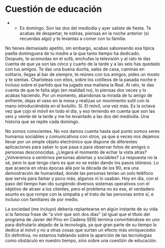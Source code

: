 # Cuestión de educación

* * Es domingo. Son las dos del mediodía y ayer saliste de fiesta. Te acabas de despertar, te  estiras, piensas en la noche anterior (si recuerdas algo) y te levantas a comer con tu  familia.

No tienes demasiado apetito, sin embargo, acabas saboreando esa típica paella  dominguera de tu madre a la que tanto tiempo ha dedicado. Después, te acomodas en el  sofá, enchufas la televisión y al rato te das cuenta de que ya son las cinco y cuarto de la  tarde y a las seis has quedado con tus amigos. Te das una buena ducha, sales de casa,  caminas en solitario, llegas al bar de siempre, te reúnes con tus amigos, pides un mosto y  te sientas. Charloteas con ellos, sobre los cotilleos de la pasada noche e incluso sobre el  partido que ha jugado esa mañana la Real. Al rato, te das cuenta de que te falta algo (en  realidad no), lo piensas dos veces y lo acabas haciendo. Por un momento, abandonas la  mirada de tu amigo de enfrente, dejas el vaso en la mesa y realizas un movimiento sutil  con la mano introduciéndola en el bolsillo. Sí. El móvil, una vez más. Es la octava vez  que cojo el móvil en todo el día, y eso teniendo en cuenta que son las seis y veinte de la  tarde y me he levantado a las dos del mediodía. Una historia que se repite cada domingo. 

No somos conscientes. No nos damos cuenta hasta qué punto somos seres humanos  sociables y comunicativos con otros, ya que a veces nos dejamos llevar por un simple  objeto electrónico que dispone de diferentes aplicaciones para saber lo que pasa o para  observar fotos de amigos o personas desconocidas. ¿Llegará el momento de echar la vista  atrás? ¿Volveremos a sentirnos personas abiertas y sociables? La respuesta no la sé, pero  lo que tengo claro es que no se están dando los pasos idóneos. Lo que acaecía en otras  épocas allá por la década de los 90, era una demostración de humanidad, donde las  personas tenían un solo teléfono que servía para llamar y poco más, algunos ni lo usaban. Hoy en día, con el paso del tiempo han ido surgiendo diversos sistemas operativos con el  objetivo de atraer a los clientes, pero el problema no es ese, el verdadero asunto es que  rompe con la simpatía y el trato de las personas entre sí, e incluso con familiares de por  medio.  

La sociedad (me incluyo) debería replantearse en algún instante de su vida si la famosa  frase de “a vivir que son dos días” (al igual que el título del programa de Javier del Pino  en Cadena SER) termina convirtiéndose en uno para disfrutarlo alejado de la tecnología, ya que gran parte de su tiempo lo dedica al móvil y no a otras cosas que surtan un efecto más enriquecedor. En definitiva, no estamos hablando sobre la aparición de las  tecnologías como obstáculo en nuestro tiempo, sino sobre una cuestión de educación.
